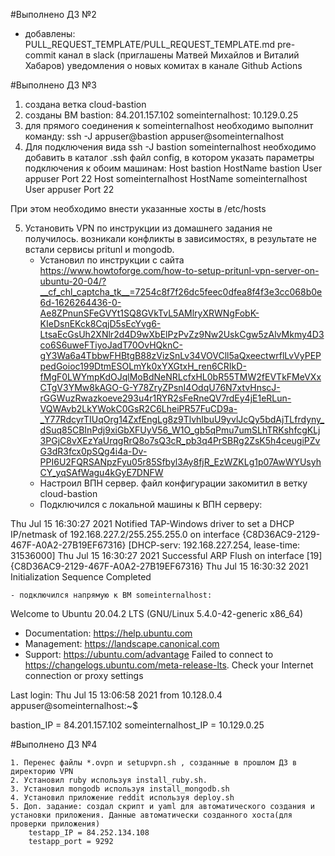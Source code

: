 #Выполнено ДЗ №2

- добавлены:
PULL_REQUEST_TEMPLATE/PULL_REQUEST_TEMPLATE.md
pre-commit
канал в slack (приглашены Матвей Михайлов и Виталий Хабаров)
уведомления о новых комитах в канале
Github Actions

#Выполнено ДЗ №3

1. создана ветка cloud-bastion
2. созданы ВМ 
	bastion: 84.201.157.102
	someinternalhost: 10.129.0.25 
3. для прямого соединения к someinternalhost необходимо выполнит команду: ssh -J appuser@bastion appuser@someinternalhost
4. Для подключения вида ssh -J bastion someinternalhost необходимо добавить в каталог .ssh  файл config, в котором указать параметры подключения к обоим машинам:
	Host bastion
	    HostName bastion
	    User appuser
            Port 22
	Host someinternalhost
	    HostName someinternalhost
	    User appuser
	    Port 22

При этом необходимо внести указанные хосты в /etc/hosts

5. Установить VPN  по инструкции из домашнего задания не получилось. возникали конфликты в зависимостях, в результате не встали сервисы pritunl и mongodb. 
	- Установил по инструкции с сайта https://www.howtoforge.com/how-to-setup-pritunl-vpn-server-on-ubuntu-20-04/?__cf_chl_captcha_tk__=7254c8f7f26dc5feec0dfea8f4f3e3cc068b0e6d-1626264436-0-Ae8ZPnunSFeGVYt1SQ8GVkTvL5AMlryXRWNgFobK-KIeDsnEKck8CqjD5sEcYvg6-LtsaEcGsUh2XNlr2d4D9wXbElPzPvZz9Nw2UskCgw5zAlvMkmy4D3co6S6uweFTiyoJadT70OvHQknC-gY3Wa6a4TbbwFHBtgB88zVizSnLv34VOVCll5aQxeectwrflLvVyPEPpedGoioc199DtmESOLmYk0xYXGtxH_ren6CRIkD-fMgF0LWYmpKdOJqlMoBdNeNRLcfxHL0bR55TMW2fEVTkFMeVXxCTgV3YMw8kAGO-G-Y78ZryZPsnI4OdqU76N7xtvHnscJ-rGGWuzRwazkoeve293u4r1RYR2sFeRneQV7rdEy4jE1eRLun-VQWAvb2LkYWokC0GsR2C6LheiPR57FuCD9a-_Y77RdcyrTIUqOrg14ZxfEngLg8z9TlvhIbuU9yvlJcQy5bdAjTLfrdyny_dSuq85CBInPdj9xiGbXFUyV56_W1O_gb5qPmu7umSLhTRKshfcgKLj3PGjC8vXEzYaUrqgRrQ8o7sQ3cR_pb3q4PrSBRg2ZsK5h4ceugiPZvG3dR3fcx0pSQg4i4a-Dv-PPI6U2FQRSANpzFyu05r85Sfbyl3Ay8fjR_EzWZKLg1p07AwWYUsyhCY_yqSAfWagu4kGyE7DNFW
	- Настроил ВПН сервер. файл конфигурации закомитил в ветку cloud-bastion
	- Подключился с локальной машины к ВПН серверу: 

Thu Jul 15 16:30:27 2021 Notified TAP-Windows driver to set a DHCP IP/netmask of 192.168.227.2/255.255.255.0 on interface {C8D36AC9-2129-467F-A0A2-27B19EF67316} [DHCP-serv: 192.168.227.254, lease-time: 31536000]
Thu Jul 15 16:30:27 2021 Successful ARP Flush on interface [19] {C8D36AC9-2129-467F-A0A2-27B19EF67316}
Thu Jul 15 16:30:32 2021 Initialization Sequence Completed

	- подключился напрямую к ВМ someinternalhost:

Welcome to Ubuntu 20.04.2 LTS (GNU/Linux 5.4.0-42-generic x86_64)

 * Documentation:  https://help.ubuntu.com
 * Management:     https://landscape.canonical.com
 * Support:        https://ubuntu.com/advantage
Failed to connect to https://changelogs.ubuntu.com/meta-release-lts. Check your Internet connection or proxy settings

Last login: Thu Jul 15 13:06:58 2021 from 10.128.0.4
appuser@someinternalhost:~$

bastion_IP = 84.201.157.102
someinternalhost_IP = 10.129.0.25

#Выполнено ДЗ №4


	1. Перенес файлы *.ovpn и setupvpn.sh , созданные в прошлом ДЗ в директорию VPN
	2. Установил ruby используя install_ruby.sh.
	3. Установил mongodb используя install_mongodb.sh
	4. Установил приложение reddit используя deploy.sh
	5. Доп. задание: создал скрипт и yaml для автоматического создания и установки приложения. Данные автоматически созданного хоста(для проверки приложения)
		testapp_IP = 84.252.134.108
	    testapp_port = 9292
